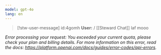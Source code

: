 ```yaml
---
model: gpt-4o
lang: en
---
```


<!--STW ID:4gomh,ROLE:user,COMMAND: -->
>[!stw-user-message] id:4gomh
>**User:** / [[Steward Chat]] laf mooo


<!--STW ID:3vvuj,ROLE:steward-->
*Error processing your request: You exceeded your current quota, please check your plan and billing details. For more information on this error, read the docs: https://platform.openai.com/docs/guides/error-codes/api-errors.*